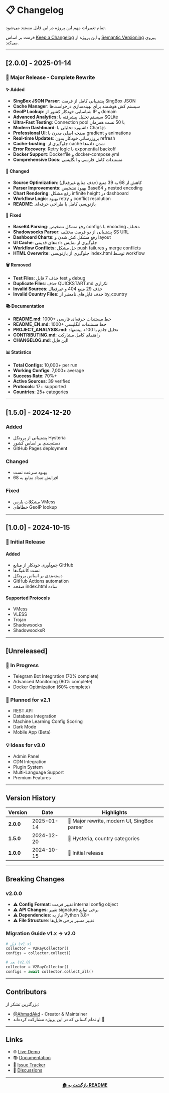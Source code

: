 # 📋 Changelog

تمام تغییرات مهم این پروژه در این فایل مستند می‌شود.

فرمت بر اساس [Keep a Changelog](https://keepachangelog.com/en/1.0.0/) و این پروژه از [Semantic Versioning](https://semver.org/spec/v2.0.0.html) پیروی می‌کند.

---

## [2.0.0] - 2025-01-14

### 🎉 Major Release - Complete Rewrite

#### ✨ Added
- **SingBox JSON Parser**: پشتیبانی کامل از فرمت SingBox JSON
- **Cache Manager**: سیستم کش هوشمند برای بهینه‌سازی درخواست‌ها
- **GeoIP Lookup**: شناسایی خودکار کشور از IP و domain
- **Advanced Analytics**: سیستم تحلیل پیشرفته با SQLite
- **Ultra-Fast Testing**: Connection pool با 50 تست همزمان
- **Modern Dashboard**: داشبورد تحلیلی با Chart.js
- **Professional UI**: صفحه اصلی مدرن با gradient و animations
- **Real-time Updates**: بروزرسانی خودکار بدون refresh
- **Cache-busting**: جلوگیری از cache شدن داده‌ها
- **Error Recovery**: Retry logic با exponential backoff
- **Docker Support**: Dockerfile و docker-compose.yml
- **Comprehensive Docs**: مستندات کامل فارسی و انگلیسی

#### 🔄 Changed
- **Source Optimization**: کاهش از 68 به 39 منبع (حذف منابع غیرفعال)
- **Parser Improvements**: بهبود تشخیص Base64 و nested encoding
- **Chart Rendering**: رفع مشکل infinite height در dashboard
- **Workflow Logic**: بهبود retry و conflict resolution
- **README**: بازنویسی کامل با طراحی حرفه‌ای

#### 🐛 Fixed
- **Base64 Parsing**: رفع مشکل تشخیص configs با encoding مختلف
- **Shadowsocks Parser**: پشتیبانی از دو فرمت مختلف SS URL
- **Dashboard Charts**: رفع مشکل کش شدن و layout
- **UI Cache**: جلوگیری از نمایش داده‌های قدیمی
- **Workflow Conflicts**: حل مشکل push failures و merge conflicts
- **HTML Overwrite**: جلوگیری از بازنویسی index.html توسط workflow

#### 🗑️ Removed
- **Test Files**: حذف 7 فایل test و debug
- **Duplicate Files**: حذف QUICKSTART.md تکراری
- **Invalid Sources**: حذف 29 منبع 404 و غیرفعال
- **Invalid Country Files**: حذف فایل‌های نامعتبر از by_country

#### 📚 Documentation
- **README.md**: 1000+ خط مستندات حرفه‌ای فارسی
- **README_EN.md**: 1000+ خط مستندات انگلیسی
- **PROJECT_ANALYSIS.md**: تحلیل جامع با 100+ پیشنهاد
- **CONTRIBUTING.md**: راهنمای کامل مشارکت
- **CHANGELOG.md**: این فایل!

#### 📊 Statistics
- **Total Configs**: 10,000+ per run
- **Working Configs**: 7,000+ average
- **Success Rate**: 70%+
- **Active Sources**: 39 verified
- **Protocols**: 17+ supported
- **Countries**: 25+ categories

---

## [1.5.0] - 2024-12-20

### Added
- پشتیبانی از پروتکل Hysteria
- دسته‌بندی بر اساس کشور
- GitHub Pages deployment

### Changed
- بهبود سرعت تست
- افزایش تعداد منابع به 68

### Fixed
- مشکلات پارس VMess
- خطاهای GeoIP lookup

---

## [1.0.0] - 2024-10-15

### 🎉 Initial Release

#### Added
- جمع‌آوری خودکار از منابع GitHub
- تست کانفیگ‌ها
- دسته‌بندی بر اساس پروتکل
- GitHub Actions automation
- صفحه index.html ساده

#### Supported Protocols
- VMess
- VLESS
- Trojan
- Shadowsocks
- ShadowsocksR

---

## [Unreleased]

### 🚧 In Progress
- Telegram Bot Integration (70% complete)
- Advanced Monitoring (80% complete)
- Docker Optimization (60% complete)

### 🔮 Planned for v2.1
- REST API
- Database Integration
- Machine Learning Config Scoring
- Dark Mode
- Mobile App (Beta)

### 💡 Ideas for v3.0
- Admin Panel
- CDN Integration
- Plugin System
- Multi-Language Support
- Premium Features

---

## Version History

| Version | Date | Highlights |
|---------|------|------------|
| **2.0.0** | 2025-01-14 | 🎉 Major rewrite, modern UI, SingBox parser |
| **1.5.0** | 2024-12-20 | 🚀 Hysteria, country categories |
| **1.0.0** | 2024-10-15 | 🎊 Initial release |

---

## Breaking Changes

### v2.0.0
- ⚠️ **Config Format**: تغییر فرمت internal config object
- ⚠️ **API Changes**: تغییر signature برخی توابع
- ⚠️ **Dependencies**: نیاز به Python 3.8+
- ⚠️ **File Structure**: تغییر مسیر برخی فایل‌ها

### Migration Guide v1.x → v2.0

```python
# قبل (v1.x)
collector = V2RayCollector()
configs = collector.collect()

# بعد (v2.0)
collector = V2RayCollector()
configs = await collector.collect_all()
```

---

## Contributors

بزرگترین تشکر از:
- [@AhmadAkd](https://github.com/AhmadAkd) - Creator & Maintainer
- و تمام کسانی که در این پروژه مشارکت کرده‌اند! 🙏

---

## Links

- 🌐 [Live Demo](https://ahmadakd.github.io/V2Ray_Collector/)
- 📚 [Documentation](https://github.com/AhmadAkd/V2Ray_Collector/tree/main/docs)
- 🐛 [Issue Tracker](https://github.com/AhmadAkd/V2Ray_Collector/issues)
- 💬 [Discussions](https://github.com/AhmadAkd/V2Ray_Collector/discussions)

---

<div align="center">

**[🏠 بازگشت به README](README.md)**

</div>
